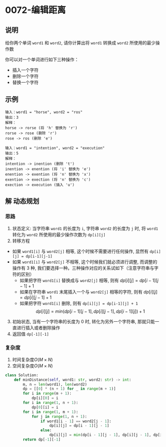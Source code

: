 # 0072-编辑距离

## 说明
给你两个单词 `word1` 和 `word2`, 请你计算出将 `word1` 转换成 `word2` 所使用的最少操作数

你可以对一个单词进行如下三种操作：
- 插入一个字符
- 删除一个字符
- 替换一个字符

## 示例
```
输入：word1 = "horse", word2 = "ros"
输出：3
解释：
horse -> rorse (将 'h' 替换为 'r')
rorse -> rose (删除 'r')
rose -> ros (删除 'e')

输入：word1 = "intention", word2 = "execution"
输出：5
解释：
intention -> inention (删除 't')
inention -> enention (将 'i' 替换为 'e')
enention -> exention (将 'n' 替换为 'x')
exention -> exection (将 'n' 替换为 'c')
exection -> execution (插入 'u')
```

## 解 动态规划

### 思路
1. 状态定义: 当字符串 `word1` 的长度为 `i`, 字符串 `word2` 的长度为 `j` 时, 将 `word1` 转化为 `word2` 所使用的最少操作次数为 `dp[i][j]`
2. 转移方程
- 如果 `word1[i]` 与 `word2[j]` 相等, 这个时候不需要进行任何操作, 显然有 `dp[i][j] = dp[i-1][j-1]`
- 如果 `word1[i]` 与 `word2[j]` 不相等, 这个时候我们就必须进行调整, 而调整的操作有 3 种, 我们要选择一种。三种操作对应的关系试如下（注意字符串与字符的区别）
  - 如果把字符 `word1[i]` 替换成与 `word2[j]` 相等, 则有 $dp[i][j] = dp[i-1][j-1] + 1$
  - 如果在字符串 `word1` 末尾插入一个与 `word2[j]` 相等的字符, 则有 $dp[i][j] = dp[i][j-1] + 1$
  - 如果把字符 `word1[i]` 删除, 则有 `dp[i][j] = dp[i-1][j] + 1`
$$
dp[i] [j] = min(dp[i-1][j-1], dp[i][j-1], dp[i-1][j]) + 1
$$
3. 初始状态, 当有一个字符串的长度为 0 时, 转化为另外一个字符串, 那就只能一直进行插入或者删除操作
4. 返回值 `dp[-1][-1]`

### 复杂度
1. 时间复杂度$O(M \times N)$
2. 空间复杂度$O(M \times N)$

```python
class Solution:
    def minDistance(self, word1: str, word2: str) -> int:
        m, n = len(word1), len(word2)
        dp = [[0] * (n + 1) for _ in range(m + 1)]
        for i in range(m + 1):
            dp[i][0] = i
        for i in range(1, n + 1):
            dp[0][i] = i
        for i in range(1, m + 1):
            for j in range(1, n + 1):
                if word1[i - 1] == word2[j - 1]:
                    dp[i][j] = dp[i - 1][j - 1]
                else:
                    dp[i][j] = min(dp[i - 1][j - 1], dp[i][j - 1], dp[i - 1][j]) + 1
        return dp[-1][-1]
```
